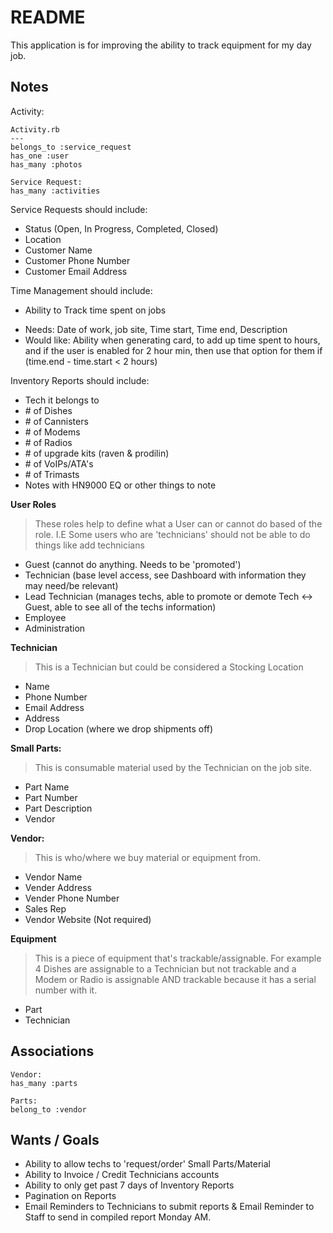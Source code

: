 # README

This application is for improving the ability to track equipment for my day job.

## Notes
Activity:
```
Activity.rb
---
belongs_to :service_request
has_one :user
has_many :photos

Service Request:
has_many :activities
```

Service Requests should include:
* Status (Open, In Progress, Completed, Closed)
* Location
* Customer Name
* Customer Phone Number
* Customer Email Address

Time Management should include:
- Ability to Track time spent on jobs
* Needs: Date of work, job site, Time start, Time end, Description
* Would like: Ability when generating card, to add up time spent to hours, and if the user is enabled for 2 hour min, then use that option for them if (time.end - time.start < 2 hours)

Inventory Reports should include:
* Tech it belongs to
* \# of Dishes
* \# of Cannisters
* \# of Modems
* \# of Radios
* \# of upgrade kits (raven & prodilin)
* \# of VoIPs/ATA's
* \# of Trimasts
* Notes with HN9000 EQ or other things to note

**User Roles**
> These roles help to define what a User can or cannot do based of the role. I.E Some users who are 'technicians' should not be able to do things like add technicians

* Guest (cannot do anything. Needs to be 'promoted')
* Technician (base level access, see Dashboard with information they may need/be relevant)
* Lead Technician (manages techs, able to promote or demote Tech <-> Guest, able to see all of the techs information)
* Employee
* Administration

**Technician**
> This is a Technician but could be considered a Stocking Location

* Name
* Phone Number
* Email Address
* Address
* Drop Location (where we drop shipments off)


**Small Parts:**
>This is consumable material used by the Technician on the job site.

* Part Name
* Part Number
* Part Description
* Vendor

**Vendor:**
>This is who/where we buy material or equipment from.

* Vendor Name
* Vender Address
* Vender Phone Number
* Sales Rep
* Vendor Website (Not required)

**Equipment**
>This is a piece of equipment that's trackable/assignable. For example 4 Dishes are
assignable to a Technician but not trackable and a Modem or Radio is assignable AND trackable because it has a serial number with it.

* Part
* Technician


## Associations
```
Vendor:
has_many :parts

Parts:
belong_to :vendor
```

## Wants / Goals
* Ability to allow techs to 'request/order' Small Parts/Material
* Ability to Invoice / Credit Technicians accounts
* Ability to only get past 7 days of Inventory Reports
* Pagination on Reports
* Email Reminders to Technicians to submit reports & Email Reminder to Staff to send in compiled report Monday AM.
